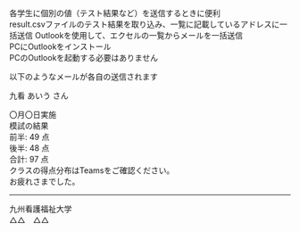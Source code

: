 各学生に個別の値（テスト結果など）を送信するときに便利  
result.csvファイルのテスト結果を取り込み、一覧に記載しているアドレスに一括送信 
Outlookを使用して、エクセルの一覧からメールを一括送信  
PCにOutlookをインストール  
PCのOutlookを起動する必要はありません  

以下のようなメールが各自の送信されます  

九看 あいう さん  
  
〇月〇日実施  
模試の結果  
前半: 49 点  
後半: 48 点  
合計: 97 点  
クラスの得点分布はTeamsをご確認ください。  
お疲れさまでした。  

---  
九州看護福祉大学  
△△　△△

